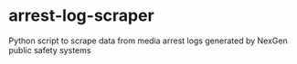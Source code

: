 # arrest-log-scraper
Python script to scrape data from media arrest logs generated by NexGen public safety systems
